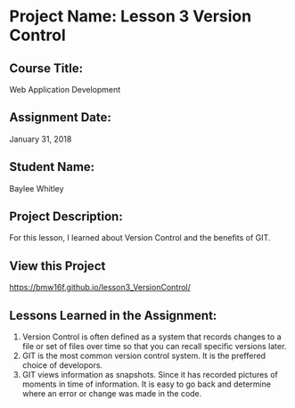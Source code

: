 # Project Name:  Lesson 3 Version Control


## Course Title:
Web Application Development

## Assignment Date:  
January 31, 2018

## Student Name:  
Baylee Whitley

## Project Description:
For this lesson, I learned about Version Control and the benefits of GIT.

## View this Project
https://bmw16f.github.io/lesson3_VersionControl/

## Lessons Learned in the Assignment:
1. Version Control is often defined as a system that records changes to a file or set of files over time so that you can recall specific versions later. 
2. GIT is the most common version control system. It is the preffered choice of developors. 
3. GIT views information as snapshots. Since it has recorded pictures of moments in time of information. It is easy to go back and determine where an error or change was made in the code.

